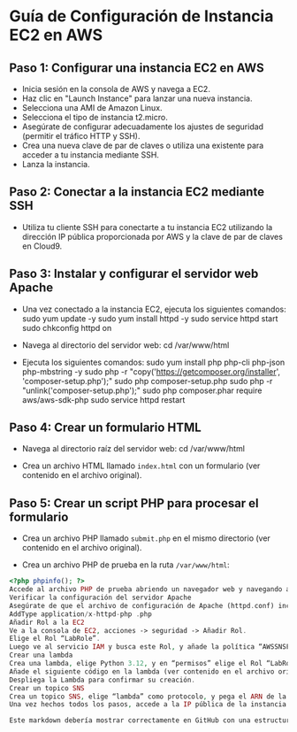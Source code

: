 # Guía de Configuración de Instancia EC2 en AWS

## Paso 1: Configurar una instancia EC2 en AWS

- Inicia sesión en la consola de AWS y navega a EC2.
- Haz clic en "Launch Instance" para lanzar una nueva instancia.
- Selecciona una AMI de Amazon Linux.
- Selecciona el tipo de instancia t2.micro.
- Asegúrate de configurar adecuadamente los ajustes de seguridad (permitir el tráfico HTTP y SSH).
- Crea una nueva clave de par de claves o utiliza una existente para acceder a tu instancia mediante SSH.
- Lanza la instancia.

## Paso 2: Conectar a la instancia EC2 mediante SSH

- Utiliza tu cliente SSH para conectarte a tu instancia EC2 utilizando la dirección IP pública proporcionada por AWS y la clave de par de claves en Cloud9.

## Paso 3: Instalar y configurar el servidor web Apache

- Una vez conectado a la instancia EC2, ejecuta los siguientes comandos:
sudo yum update -y
sudo yum install httpd -y
sudo service httpd start
sudo chkconfig httpd on

- Navega al directorio del servidor web:
cd /var/www/html

- Ejecuta los siguientes comandos:
sudo yum install php php-cli php-json php-mbstring -y
sudo php -r "copy('https://getcomposer.org/installer', 'composer-setup.php');"
sudo php composer-setup.php
sudo php -r "unlink('composer-setup.php');"
sudo php composer.phar require aws/aws-sdk-php
sudo service httpd restart

## Paso 4: Crear un formulario HTML

- Navega al directorio raíz del servidor web:
cd /var/www/html

- Crea un archivo HTML llamado `index.html` con un formulario (ver contenido en el archivo original).

## Paso 5: Crear un script PHP para procesar el formulario

- Crea un archivo PHP llamado `submit.php` en el mismo directorio (ver contenido en el archivo original).

- Crea un archivo PHP de prueba en la ruta `/var/www/html`:
```php
<?php phpinfo(); ?>
Accede al archivo PHP de prueba abriendo un navegador web y navegando a la dirección IP pública de tu instancia EC2 seguida de /info.php.
Verificar la configuración del servidor Apache
Asegúrate de que el archivo de configuración de Apache (httpd.conf) incluya la directiva AddType para PHP. Puedes encontrar el archivo de configuración en /etc/httpd/conf/httpd.conf. Añade la siguiente línea al archivo:
AddType application/x-httpd-php .php
Añadir Rol a la EC2
Ve a la consola de EC2, acciones -> seguridad -> Añadir Rol.
Elige el Rol “LabRole”.
Luego ve al servicio IAM y busca este Rol, y añade la política “AWSSNSFullAccess”.
Crear una lambda
Crea una lambda, elige Python 3.12, y en “permisos” elige el Rol “LabRol”.
Añade el siguiente código en la lambda (ver contenido en el archivo original).
Despliega la Lambda para confirmar su creación.
Crear un topico SNS
Crea un topico SNS, elige “lambda” como protocolo, y pega el ARN de la lambda.
Una vez hechos todos los pasos, accede a la IP pública de la instancia en el navegador, y rellena el formulario. Una vez enviado, deberías recibir un mensaje en el canal de Slack creado para esta práctica con la información del formulario.

Este markdown debería mostrar correctamente en GitHub con una estructura clara y legible. ¿Hay algo más en lo que pueda ayudarte?

